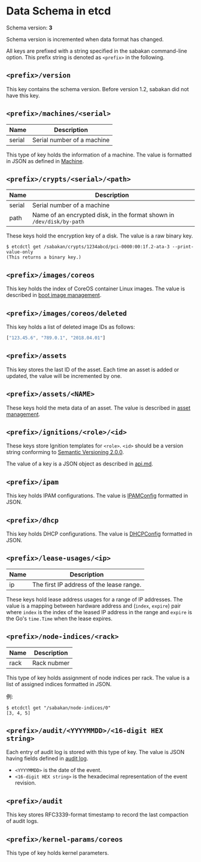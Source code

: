 Data Schema in etcd
===================

Schema version: **3**

Schema version is incremented when data format has changed.

All keys are prefixed with a string specified in the sabakan command-line option.
This prefix string is denoted as `<prefix>` in the following.

`<prefix>/version`
------------------

This key contains the schema version.
Before version 1.2, sabakan did not have this key.

`<prefix>/machines/<serial>`
----------------------------

Name   | Description
----   | -----------
serial | Serial number of a machine

This type of key holds the information of a machine.
The value is formatted in JSON as defined in [Machine](machine.md).

`<prefix>/crypts/<serial>/<path>`
---------------------------------

Name   | Description
----   | -----------
serial | Serial number of a machine
path   | Name of an encrypted disk, in the format shown in `/dev/disk/by-path`

These keys hold the encryption key of a disk.
The value is a raw binary key.

```console
$ etcdctl get /sabakan/crypts/1234abcd/pci-0000:00:1f.2-ata-3 --print-value-only
(This returns a binary key.)
```

`<prefix>/images/coreos`
------------------------

This key holds the index of CoreOS container Linux images.
The value is described in [boot image management](image_management.md).

`<prefix>/images/coreos/deleted`
--------------------------------

This key holds a list of deleted image IDs as follows:

```javascript
["123.45.6", "789.0.1", "2018.04.01"]
```

`<prefix>/assets`
-----------------

This key stores the last ID of the asset.  Each time an asset is added
or updated, the value will be incremented by one.

`<prefix>/assets/<NAME>`
------------------------

These keys hold the meta data of an asset.
The value is described in [asset management](assets.md).

`<prefix>/ignitions/<role>/<id>`
--------------------------------

These keys store Ignition templates for `<role>`.  `<id>` should be a version
string conforming to [Semantic Versioning 2.0.0](https://semver.org/).

The value of a key is a JSON object as described in [api.md](api.md#putignitiontemplate).

`<prefix>/ipam`
---------------

This key holds IPAM configurations.
The value is [IPAMConfig](ipam.md#ipamconfig) formatted in JSON.

`<prefix>/dhcp`
---------------

This key holds DHCP configurations.
The value is [DHCPConfig](dhcp.md#dhcpconfig) formatted in JSON.

`<prefix>/lease-usages/<ip>`
----------------------------

Name | Description
---- | -----------
ip   | The first IP address of the lease range.

These keys hold lease address usages for a range of IP addresses.
The value is a mapping between hardware address and (`index`, `expire`)
pair where `index` is the index of the leased IP address in the range
and `expire` is the Go's `time.Time` when the lease expires.

`<prefix>/node-indices/<rack>`
------------------------------

Name | Description
---- | -----------
rack | Rack nubmer

This type of key holds assignment of node indices per rack.
The value is a list of assigned indices formatted in JSON.

例:
```
$ etcdctl get "/sabakan/node-indices/0"
[3, 4, 5]
```

`<prefix>/audit/<YYYYMMDD>/<16-digit HEX string>`
------------------------------------------------

Each entry of audit log is stored with this type of key.
The value is JSON having fields defined in [audit log](audit.md).

* `<YYYYMMDD>` is the date of the event.
* `<16-digit HEX string>` is the hexadecimal representation of the event revision.

`<prefix>/audit`
----------------

This key stores RFC3339-format timestamp to record the last compaction
of audit logs.

`<prefix>/kernel-params/coreos`
----------------

This type of key holds kernel parameters.
